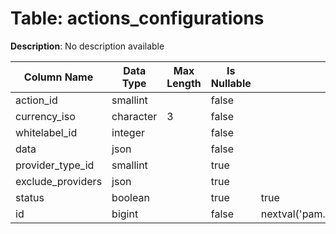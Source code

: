 # Table: actions_configurations

**Description**: No description available

| Column Name | Data Type | Max Length | Is Nullable | Default | Primary Key | Foreign Key |
|-------------|-----------|------------|-------------|---------|-------------|-------------|
| action_id | smallint |  | false |  | actions_configurations | actions |
| currency_iso | character | 3 | false |  | actions_configurations | currencies |
| whitelabel_id | integer |  | false |  | actions_configurations | whitelabels |
| data | json |  | false |  |  |  |
| provider_type_id | smallint |  | true |  | actions_configurations | provider_types |
| exclude_providers | json |  | true |  |  |  |
| status | boolean |  | true | true |  |  |
| id | bigint |  | false | nextval('pam.actions_configurations_id_seq'::regclass) | actions_configurations | actions_configurations |
